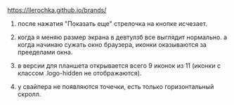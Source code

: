 https://llerochka.github.io/brands/

1.  после нажатия "Показать еще" стрелочка на кнопке исчезает.

2.  когда я меняю размер экрана в девтулзб все выглядит нормально. а когда начинаю сужать окно браузера, иконки оказываются за прееделами окна.

3.  в версии для планшета открывается всего 9 иконок из 11
    (иконки с классом .logo-hidden не отображаются).

4.  у свайпера не появляются точечки, есть только горизонтальный скролл.
